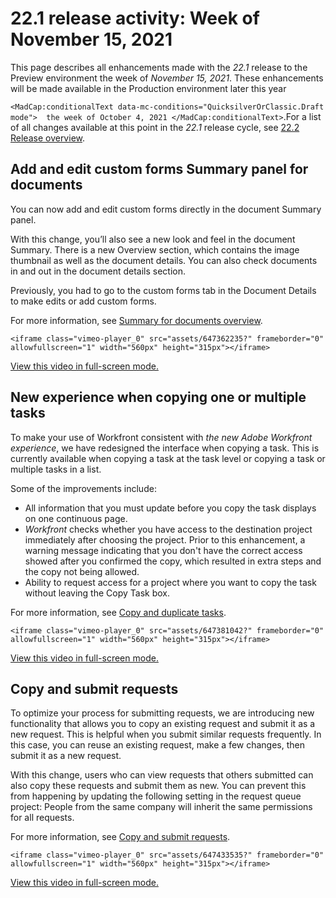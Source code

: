 

# 22.1 release activity:&nbsp;Week of November 15, 2021

This page describes all enhancements made with the *22.1* release to the Preview environment the week of *November 15, 2021*. These enhancements will be made available in the Production environment later this year

<!--
<MadCap:conditionalText data-mc-conditions="QuicksilverOrClassic.Draft mode">
the week of October 4, 2021
</MadCap:conditionalText>
-->

`<MadCap:conditionalText data-mc-conditions="QuicksilverOrClassic.Draft mode">  the week of October 4, 2021 </MadCap:conditionalText>`.For a list of all changes available at this point in the *22.1* release cycle, see [22.2 Release overview](../../../product-announcements/product-releases/22.2-release-activity/22-2-release-overview.md).

## Add and edit custom forms Summary panel for documents

You can now add and edit custom forms directly in the document Summary panel.

With this change, you’ll also see a new look and feel in the document Summary. There is a new Overview section, which contains the image thumbnail as well as the document details. You can also check documents in and out in the document details section.

Previously, you had to go to the custom forms tab in the Document Details to make edits or add custom forms.

For more information, see [Summary for documents overview](../../../documents/managing-documents/summary-for-documents.md).

`<iframe class="vimeo-player_0" src="assets/647362235?" frameborder="0" allowfullscreen="1" width="560px" height="315px"></iframe>`

[View this video in full-screen mode.](https://vimeo.com/647362235/d31257c503)

## New experience when copying one or multiple tasks

To make your use of Workfront consistent with *the new Adobe Workfront experience*, we have redesigned the interface when copying a task. This is currently available when copying a task at the task level or copying a task or multiple tasks in a list.

Some of the improvements include:

* All information that you must update before you copy the task displays on one continuous page.
* *Workfront* checks whether you have access to the destination project immediately after choosing the project. Prior to this enhancement, a warning message indicating that you don't have the correct access showed after you confirmed the copy, which resulted in extra steps and the copy not being allowed.
* Ability to request access for a project where you want to copy the task without leaving the Copy Task box.

For more information, see [Copy and duplicate tasks](../../../manage-work/tasks/manage-tasks/copy-and-duplicate-tasks.md).

`<iframe class="vimeo-player_0" src="assets/647381042?" frameborder="0" allowfullscreen="1" width="560px" height="315px"></iframe>`

[View this video in full-screen mode.](https://vimeo.com/647381042/d982eec1ce)

## Copy and submit requests

To optimize your process for submitting requests, we are introducing new functionality that allows you to copy an existing request and submit it as a new request. This is helpful when you submit similar requests frequently. In this case, you can reuse an existing request, make a few changes, then submit it as a new request.

With this change, users who can view requests that others submitted can also copy these requests and submit them as new. You can prevent this from happening by updating the following setting in the request queue project:&nbsp;People from the same company will inherit the same permissions for all requests.

For more information, see [Copy and submit requests](../../../manage-work/requests/create-requests/copy-and-submit-requests.md).

`<iframe class="vimeo-player_0" src="assets/647433535?" frameborder="0" allowfullscreen="1" width="560px" height="315px"></iframe>`

[View this video in full-screen mode.](https://vimeo.com/647433535/32c681ac04) 
